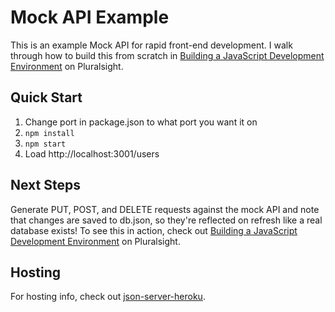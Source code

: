 # Mock API Example

This is an example Mock API for rapid front-end development. I walk through how to build this from scratch in [Building a JavaScript Development Environment](http://app.pluralsight.com/author/cory-house) on Pluralsight.

## Quick Start

1. Change port in package.json to what port you want it on
2. `npm install`
3. `npm start`
4. Load http://localhost:3001/users

## Next Steps

Generate PUT, POST, and DELETE requests against the mock API and note that changes are saved to db.json, so they're reflected on refresh like a real database exists! To see this in action, check out [Building a JavaScript Development Environment](http://app.pluralsight.com/author/cory-house) on Pluralsight.

## Hosting

For hosting info, check out [json-server-heroku](https://github.com/jesperorb/json-server-heroku).
